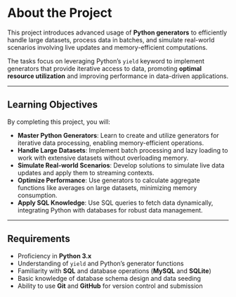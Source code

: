 # About the Project

This project introduces advanced usage of **Python generators** to efficiently handle large datasets, process data in batches, and simulate real-world scenarios involving live updates and memory-efficient computations.

The tasks focus on leveraging Python’s `yield` keyword to implement generators that provide iterative access to data, promoting **optimal resource utilization** and improving performance in data-driven applications.

---

## Learning Objectives

By completing this project, you will:

- **Master Python Generators**: Learn to create and utilize generators for iterative data processing, enabling memory-efficient operations.
- **Handle Large Datasets**: Implement batch processing and lazy loading to work with extensive datasets without overloading memory.
- **Simulate Real-world Scenarios**: Develop solutions to simulate live data updates and apply them to streaming contexts.
- **Optimize Performance**: Use generators to calculate aggregate functions like averages on large datasets, minimizing memory consumption.
- **Apply SQL Knowledge**: Use SQL queries to fetch data dynamically, integrating Python with databases for robust data management.

---

## Requirements

- Proficiency in **Python 3.x**
- Understanding of `yield` and Python’s generator functions
- Familiarity with **SQL** and database operations (**MySQL** and **SQLite**)
- Basic knowledge of database schema design and data seeding
- Ability to use **Git** and **GitHub** for version control and submission
